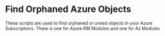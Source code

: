 # Find Orphaned Azure Objects
These scripts are used to find orphaned or unsed objects in your Azure Subscriptions.
There is one for Azure RM Modules and one for Az Modules
